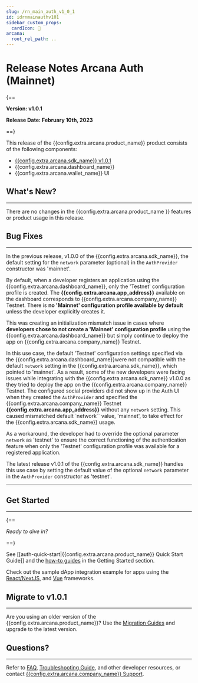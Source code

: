 ```yaml
---
slug: /rn_main_auth_v1_0_1
id: idrnmainauthv101
sidebar_custom_props:
  cardIcon: 🏁
arcana:
  root_rel_path: ..
---
```


# Release Notes Arcana Auth (Mainnet)

{==

**Version: v1.0.1**

**Release Date: February 10th, 2023**

==}

This release of the {{config.extra.arcana.product_name}} product consists of the following components:

* [{{config.extra.arcana.sdk_name}} v1.0.1](https://www.npmjs.com/package/@arcana/auth/v/1.0.1)
* {{config.extra.arcana.dashboard_name}}
* {{config.extra.arcana.wallet_name}} UI

## What's New?

---

There are no changes in the {{config.extra.arcana.product_name }} features or product usage in this release.

## Bug Fixes

---

In the previous release, v1.0.0 of the {{config.extra.arcana.sdk_name}}, the default setting for the `network` parameter (optional) in the `AuthProvider` constructor was 'mainnet'. 

By default, when a developer registers an application using the {{config.extra.arcana.dashboard_name}}, only the 'Testnet' configuration profile is created. The **{{config.extra.arcana.app_address}}** available on the dashboard corresponds to {{config.extra.arcana.company_name}} Testnet. There is **no 'Mainnet' configuration profile available by default** unless the developer explicitly creates it. 

This was creating an initialization mismatch issue in cases where **developers chose to not create a 'Mainnet' configuration profile** using the {{config.extra.arcana.dashboard_name}} but simply continue to deploy the app on {{config.extra.arcana.company_name}} Testnet. 

In this use case, the default 'Testnet' configuration settings specified via the {{config.extra.arcana.dashboard_name}}were not compatible with the default `network` setting in the {{config.extra.arcana.sdk_name}}, which pointed to 'mainnet'.  As a result, some of the new developers were facing issues while integrating with the {{config.extra.arcana.sdk_name}} v1.0.0 as they tried to deploy the app on the {{config.extra.arcana.company_name}} Testnet. The configured social providers did not show up in the Auth UI when they created the `AuthProvider` and specified the {{config.extra.arcana.company_name}} Testnet **{{config.extra.arcana.app_address}}** without any `network` setting. This caused mismatched default `network`` value, 'mainnet', to take effect for the {{config.extra.arcana.sdk_name}} usage.

As a workaround, the developer had to override the optional parameter `network` as 'testnet' to ensure the correct functioning of the authentication feature when only the 'Testnet' configuration profile was available for a registered application.

The latest release v1.0.1 of the {{config.extra.arcana.sdk_name}} handles this use case by setting the default value of the optional `network` parameter in the `AuthProvider` constructor as 'testnet'. 

---

## Get Started

---

{==

*Ready to dive in?* 

==}

See [[auth-quick-start|{{config.extra.arcana.product_name}} Quick Start Guide]] and the [how-to guides]({{page.meta.arcana.root_rel_path}}/howto/index.md) in the Getting Started section. 

Check out the sample dApp integration example for apps using the [React/NextJS]({{page.meta.arcana.root_rel_path}}/howto/integrate_auth/integrate_wallet_react.md), and [Vue](https://github.com/arcana-network/basic-storage-wallet-integration) frameworks.

## Migrate to v1.0.1

---

Are you using an older version of the {{config.extra.arcana.product_name}}? Use the [Migration Guides]({{page.meta.arcana.root_rel_path}}/migration/index.md) and upgrade to the latest version.

## Questions? 

---

Refer to [FAQ]({{page.meta.arcana.root_rel_path}}/faq/faq_gen.md), [Troubleshooting Guide]({{page.meta.arcana.root_rel_path}}/troubleshooting.md), and other developer resources, or contact [{{config.extra.arcana.company_name}} Support]({{page.meta.arcana.root_rel_path}}/support.md).
